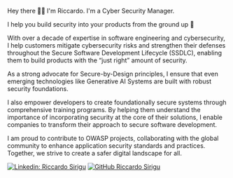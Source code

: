 Hey there 👋🏻 I'm Riccardo. I'm a Cyber Security Manager. 

I help you build security into your products from the ground up 🌴

With over a decade of expertise in software engineering and cybersecurity, I help customers mitigate cybersecurity risks and strengthen their defenses throughout the Secure Software Development Lifecycle (SSDLC), enabling them to build products with the “just right” amount of security. 

As a strong advocate for Secure-by-Design principles, I ensure that even emerging technologies like Generative AI Systems are built with robust security foundations.

I also empower developers to create foundationally secure systems through comprehensive training programs. By helping them understand the importance of incorporating security at the core of their solutions, I enable companies to transform their approach to secure software development.

I am proud to contribute to OWASP projects, collaborating with the global community to enhance application security standards and practices. Together, we strive to create a safer digital landscape for all.

[![Linkedin: Riccardo Sirigu](https://img.shields.io/badge/-Riccardo_Sirigu-blue?style=flat-square&logo=Linkedin&logoColor=white&link=https://www.linkedin.com/in/riccardosirigu/)](https://www.linkedin.com/in/riccardosirigu/)
[![GitHub Riccardo Sirigu](https://img.shields.io/github/followers/ricsirigu?label=follow&style=social)](https://github.com/ricsirigu)

<!--
**ricsirigu/ricsirigu** is a ✨ _special_ ✨ repository because its `README.md` (this file) appears on your GitHub profile.

Here are some ideas to get you started:

- 🔭 I’m currently working on ...
- 🌱 I’m currently learning ...
- 👯 I’m looking to collaborate on ...
- 🤔 I’m looking for help with ...
- 💬 Ask me about ...
- 📫 How to reach me: ...
- 😄 Pronouns: ...
- ⚡ Fun fact: ...
-->
